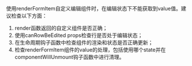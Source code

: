 使用renderFormItem自定义编辑组件时，在编辑状态下不能获取到value值。建议检查以下方面：

1. render函数返回的自定义组件是否正确；
2. 使用canRowBeEdited props检查行是否处于编辑状态；
3. 在生命周期钩子函数中检查组件的渲染和状态是否正确更新；
4. 检查renderFormItem组件的value的处理，包括使用哪个state并在componentWillUnmount钩子函数中进行清理。
